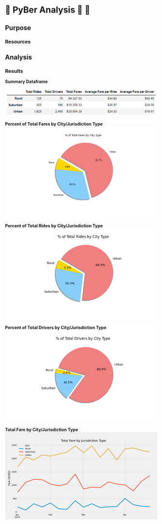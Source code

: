 # :oncoming_taxi:  PyBer Analysis  :blue_car:  :red_car:


## Purpose



### Resources


## Analysis


### Results

**Summary Dataframe**

![Summary_Dataframe](https://github.com/Super-Manda/PyBer_Analysis/blob/main/Analysis/Dataframe_summary.png)


 
**Percent of Total Fares by City/Jurisdiction Type** 
![%Total_Fares_by_CityType](https://github.com/Super-Manda/PyBer_Analysis/blob/main/Analysis/Fig5.png)



**Percent of Total Rides by City/Jurisdiction Type** 
![%Total_Rides_by_CityType](https://github.com/Super-Manda/PyBer_Analysis/blob/main/Analysis/Fig6.png)



**Percent of Total Drivers by City/Jurisdiction Type** 
![%Total_Drivers_by_CityType](https://github.com/Super-Manda/PyBer_Analysis/blob/main/Analysis/Fig7.png)



**Total Fare by City/Jurisdiction Type**
![TotalFare_by_JurisdictionType](https://github.com/Super-Manda/PyBer_Analysis/blob/main/Analysis/PyBer_fare_summary.png)
